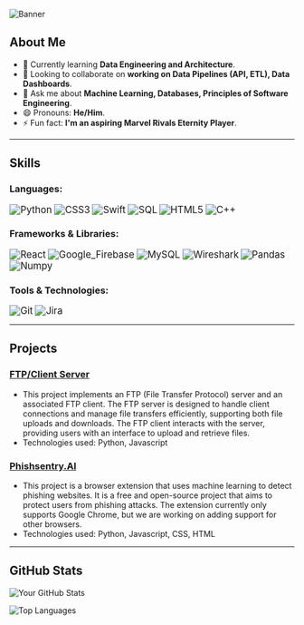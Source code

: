 ![Banner](https://pbs.twimg.com/media/EHGcIOkUYAA4rFB.jpg:large) <!-- Add a banner image here -->

## **About Me**
- 🌱 Currently learning **Data Engineering and Architecture**.
- 👯 Looking to collaborate on **working on Data Pipelines (API, ETL), Data Dashboards**.
- 💬 Ask me about **Machine Learning, Databases, Principles of Software Engineering**.
- 😄 Pronouns: **He/Him**.
- ⚡ Fun fact: **I'm an aspiring Marvel Rivals Eternity Player**.

---

## **Skills**
### **Languages:**
<p>
  <img src="https://img.shields.io/badge/Python-3670A0?style=for-the-badge&logo=python&logoColor=ffdd54" title="Python" style="zoom: 120%;">
  <img src="https://img.shields.io/badge/CSS3-1572B6?style=for-the-badge&logo=css3&logoColor=white" title="CSS3" style="zoom: 120%;">
  <img src="https://img.shields.io/badge/Swift-F05138?logo=Swift&logoColor=white&style=for-the-badge" title="Swift" style="zoom: 120%;">
  <img src="https://img.shields.io/badge/SQL-000?&logo=MySQL&logoColor=4479A1&style=for-the-badge" title="SQL" style="zoom: 120%;">
  <img src="https://img.shields.io/badge/HTML5-E34F26?style=for-the-badge&logo=html5&logoColor=white" title="HTML5" style="zoom: 120%;">
  <img src="https://img.shields.io/badge/C++-00599C?style=for-the-badge&logo=c%2B%2B&logoColor=white" title="C++" style="zoom: 120%;">
</p>



### **Frameworks & Libraries:**
<p>
  <img src="https://img.shields.io/badge/React-61DAFB?style=for-the-badge&logo=react&logoColor=black" title="React" style="zoom: 120%;">
  <img src="https://img.shields.io/badge/firebase-a08021?style=for-the-badge&logo=firebase&logoColor=ffcd34" title="Google_Firebase" style="zoom: 120%;">
  <img src="https://img.shields.io/badge/mysql-4479A1.svg?style=for-the-badge&logo=mysql&logoColor=white" title="MySQL" style="zoom: 120%;">
  <img src="https://img.shields.io/badge/-Wireshark-%231679A7?style=for-the-badge&logo=wireshark&logoColor=white" title="Wireshark" style="zoom: 120%;">
  <img src="https://img.shields.io/badge/-Pandas-333333?style=flat&logo=pandas" title="Pandas" style="zoom: 120%;">
  <img src="https://img.shields.io/badge/-NumPy-013243?style=flat&logo=numpy&logoColor=white" title="Numpy" style="zoom: 120%;">
</p>

### **Tools & Technologies:**
<p>
  <img src="https://img.shields.io/badge/Git-F05032?style=for-the-badge&logo=git&logoColor=white" title="Git" style="zoom: 120%;">
  <img src="https://img.shields.io/badge/Jira-0052CC?style=for-the-badge&logo=Jira&logoColor=white" title="Jira" style="zoom: 120%;">
</p>


---

## **Projects**
### **[FTP/Client Server](https://github.com/qtmgh/FTPServerClient)**
- This project implements an FTP (File Transfer Protocol) server and an associated FTP client. The FTP server is designed to handle client connections and manage file transfers efficiently, supporting both file uploads and downloads. The FTP client interacts with the server, providing users with an interface to upload and retrieve files.
- Technologies used: Python, Javascript

### **[Phishsentry.AI](https://github.com/SimonLariz/PhishSentry.AI)**
- This project is a browser extension that uses machine learning to detect phishing websites. It is a free and open-source project that aims to protect users from phishing attacks. The extension currently only supports Google Chrome, but we are working on adding support for other browsers.
- Technologies used: Python, Javascript, CSS, HTML

---

## **GitHub Stats**
![Your GitHub Stats](https://github-readme-stats.vercel.app/api?username=qtmgh&show_icons=true&theme=radical)

![Top Languages](https://github-readme-stats.vercel.app/api/top-langs/?username=qtmgh&layout=compact&theme=radical)
